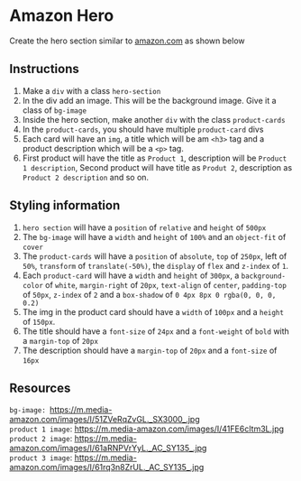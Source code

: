 # Amazon Hero

Create the hero section similar to [amazon.com](https://amazon.com) as shown below

## Instructions

1. Make a `div` with a class `hero-section`
2. In the div add an image. This will be the background image. Give it a class of `bg-image`
3. Inside the hero section, make another `div` with the class `product-cards`
4. In the `product-cards`, you should have multiple `product-card` divs
5. Each card will have an `img`, a title which will be am `<h3>` tag and a product description which will be a `<p>` tag.
6. First product will have the title as `Product 1`, description will be `Product 1 description`, Second product will have title as `Produt 2`, description as `Product 2 description` and so on.

## Styling information

1. `hero section` will have a `position` of `relative` and `height` of `500px`
2. The `bg-image` will have a `width` and `height` of `100%` and an `object-fit` of `cover`
3. The `product-cards` will have a `position` of `absolute`, `top` of `250px`, left of `50%`, `transform` of `translate(-50%)`, the `display` of `flex` and `z-index` of `1`.
4. Each `product-card` will have a `width` and `height` of `300px`, a `background-color` of `white`, `margin-right` of `20px`, `text-align` of `center`, `padding-top` of `50px`, `z-index` of `2` and a `box-shadow` of `0 4px 8px 0 rgba(0, 0, 0, 0.2)`
5. The img in the product card should have a `width` of `100px` and a `height` of `150px`.
6. The title should have a `font-size` of `24px` and a `font-weight` of `bold` with a `margin-top` of `20px`
7. The description should have a `margin-top` of `20px` and a `font-size` of `16px`

## Resources

`bg-image: `https://m.media-amazon.com/images/I/51ZVeRqZvGL._SX3000_.jpg  
`product 1 image`: https://m.media-amazon.com/images/I/41FE6cItm3L.jpg
`product 2 image`: https://m.media-amazon.com/images/I/61aRNPVrYyL._AC_SY135_.jpg  
`product 3 image`: https://m.media-amazon.com/images/I/61rq3n8ZrUL._AC_SY135_.jpg
